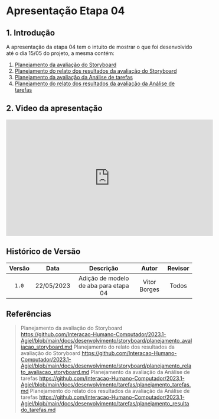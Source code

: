 # Apresentação Etapa 04

## 1. Introdução

<p align="justify">
A apresentação da etapa 04 tem o intuito de mostrar o que foi desenvolvido até o dia 15/05 do projeto, a mesma contém:
</p>

1. <a href="https://github.com/Interacao-Humano-Computador/2023.1-Agiel/blob/main/docs/desenvolvimento/storyboard/planejamento_avaliacao_storyboard.md">Planejamento da avaliação do Storyboard</a>
2. <a href="https://github.com/Interacao-Humano-Computador/2023.1-Agiel/blob/main/docs/desenvolvimento/storyboard/planejamento_relato_avaliacao_storyboard.md">Planejamento do relato dos resultados da avaliação do Storyboard</a>
3. <a href="https://github.com/Interacao-Humano-Computador/2023.1-Agiel/blob/main/docs/desenvolvimento/tarefas/planejamento_tarefas.md">Planejamento da avaliação da Análise de tarefas</a>
4. <a href="https://github.com/Interacao-Humano-Computador/2023.1-Agiel/blob/main/docs/desenvolvimento/tarefas/planejamento_resultado_tarefas.md">Planejamento do relato dos resultados da avaliação da Análise de tarefas</a>

## 2. Video da apresentação
<iframe width="560" height="315" src="https://www.youtube.com/embed/qT6Tj-M2Odk" title="YouTube video player" frameborder="0" allow="accelerometer; autoplay; clipboard-write; encrypted-media; gyroscope; picture-in-picture; web-share" allowfullscreen></iframe>

## Histórico de Versão

| Versão | Data  |            Descrição              |     Autor      |    Revisor    |
|:------:|:-----:|:---------------------------------:|:--------------:|:-------------:|
| `1.0`  | 22/05/2023 | Adição de modelo de aba para etapa 04 | Vitor Borges | Todos|

## Referências
> Planejamento da avaliação do Storyboard <https://github.com/Interacao-Humano-Computador/2023.1-Agiel/blob/main/docs/desenvolvimento/storyboard/planejamento_avaliacao_storyboard.md>
> Planejamento do relato dos resultados da avaliação do Storyboard <https://github.com/Interacao-Humano-Computador/2023.1-Agiel/blob/main/docs/desenvolvimento/storyboard/planejamento_relato_avaliacao_storyboard.md>
> Planejamento da avaliação da Análise de tarefas <https://github.com/Interacao-Humano-Computador/2023.1-Agiel/blob/main/docs/desenvolvimento/tarefas/planejamento_tarefas.md>
> Planejamento do relato dos resultados da avaliação da Análise de tarefas <https://github.com/Interacao-Humano-Computador/2023.1-Agiel/blob/main/docs/desenvolvimento/tarefas/planejamento_resultado_tarefas.md>